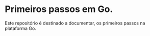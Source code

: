 # Primeiros passos em Go.

Este repositório é destinado a documentar, os primeiros passos na plataforma Go. 

